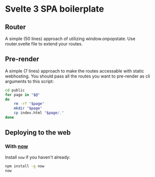 # Svelte 3 SPA boilerplate

## Router

A simple (50 lines) approach of utilizing window.onpopstate. Use router.svelte file to extend your routes.

## Pre-render

A simple (7 lines) approach to make the routes accessable with static webhosting. You should pass all the routes you want to pre-render as cli arguments to this script:

```bash
cd public
for page in "$@"
do
    rm -rf "$page"
    mkdir "$page"
    cp index.html "$page/."
done  
```

## Deploying to the web

### With [now](https://zeit.co/now)

Install `now` if you haven't already:

```bash
npm install -g now
now
```